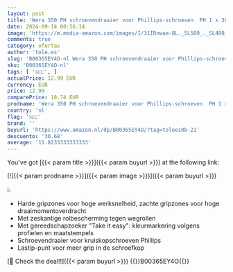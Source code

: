 ```yaml
---
layout: post
title: 'Wera 350 PH schroevendraaier voor Phillips-schroeven  PH 1 x 300 mm  1 stuk  05008715001'
date: 2024-09-14 00:56:14
image: 'https://m.media-amazon.com/images/I/31IRnwaa-8L._SL500_._SL400_.jpg'
comments: true
category: ofertas
author: 'tole.es'
slug: 'B00365EY4O-nl Wera 350 PH schroevendraaier voor Phillips-schroeven PH 1...'
sku: 'B00365EY4O-nl'
tags: [ '🇳🇱', ]
actualPrice: 12.99 EUR
currency: EUR
price: 12.99
comparePrice: 18.74 EUR
prodname: 'Wera 350 PH schroevendraaier voor Phillips-schroeven  PH 1 x 300 mm  1 stuk  05008715001'
country: 'nl'
flag: '🇳🇱'
brand: ''
buyurl: 'https://www.amazon.nl/dp/B00365EY4O/?tag=tolees0b-21'
descuento: '30.68'
average: '11.8233333333333'
---
```


You've got [{{< param title >}}]({{< param buyurl >}}) at the following link:

[![{{< param prodname >}}]({{< param image >}})]({{< param buyurl >}})

ℹ️:

- Harde gripzones voor hoge werksnelheid, zachte gripzones voor hoge draaimomentoverdracht
- Met zeskantige rolbescherming tegen wegrollen
- Met gereedschapzoeker "Take it easy": kleurmarkering volgens profielen en maatstempels
- Schroevendraaier voor kruiskopschroeven Phillips
- Lastip-punt voor meer grip in de schroefkop

[🛒 Check the deal!!]({{< param buyurl >}})
{{<world>}}B00365EY4O{{</world>}}

